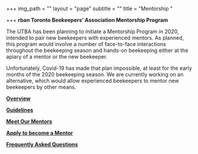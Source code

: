 +++
img_path = ""
layout = "page"
subtitle = ""
title = "Mentorship "

+++
**rban Toronto Beekeepers’ Association Mentorship Program**

The UTBA has been planning to initiate a Mentorship Program in 2020, intended to pair new beekeepers with experienced mentors. As planned, this program would involve a number of face-to-face interactions throughout the beekeeping season and hands-on beekeeping either at the apiary of a mentor or the new beekeeper.

Unfortunately, Covid-19 has made that plan impossible, at least for the early months of the 2020 beekeeping season. We are currently working on an alternative, which would allow experienced beekeepers to mentor new beekeepers by other means.

[**Overview**](/overview-of-mentorship-program)

[**Guidelines**](/mentorship-guidelines)

[**Meet Our Mentors**](/meet-our-mentors)

[**Apply to become a Mentor**](https://airtable.com/shrErUWXsAe0pCZUM)

[**Frequently Asked Questions**](/faq/)